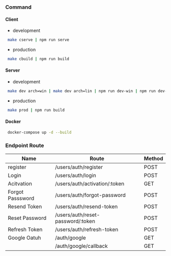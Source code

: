 ### Command

#### Client

-	development
```sh
 make cserve | npm run serve
```
-	production
```sh
 make cbuild | npm run build
```

#### Server

-	development
```sh
 make dev arch=win | make dev arch=lin | npm run dev-win | npm run dev-lin
```
-	production
```sh
 make prod | npm run build
```

#### Docker

```sh
 docker-compose up -d --build
```

### Endpoint Route

| Name             | Route                             | Method |
| ---------------- | --------------------------------- | ------ |
| register         | /users/auth/register              | POST   |
| Login            | /users/auth/login                 | POST   |
| Acitvation       | /users/auth/activation/:token     | GET    |
| Forgot Passsword | /users/auth/forgot-password       | POST   |
| Resend Token     | /users/auth/resend-token          | POST   |
| Reset Password   | /users/auth/reset-password/:token | POST   |
| Refresh Token    | /users/auth/refresh-token         | POST   |
| Google Oatuh     | /auth/google                      | GET    |
|                  | /auth/google/callback             | GET    |